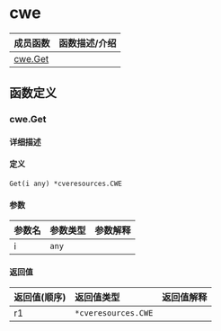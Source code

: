 # cwe

|成员函数|函数描述/介绍|
|:------|:--------|
| [cwe.Get](#Get) ||


## 函数定义
### cwe.Get

#### 详细描述


#### 定义

`Get(i any) *cveresources.CWE`

#### 参数
|参数名|参数类型|参数解释|
|:-----------|:---------- |:-----------|
| i | `any` |   |

#### 返回值
|返回值(顺序)|返回值类型|返回值解释|
|:-----------|:---------- |:-----------|
| r1 | `*cveresources.CWE` |   |


